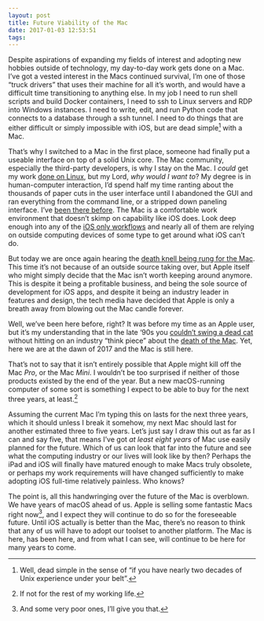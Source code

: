 ```yaml
---
layout: post
title: Future Viability of the Mac
date: 2017-01-03 12:53:51
tags: 
---
```


Despite aspirations of expanding my fields of interest and adopting new hobbies outside of technology, my day-to-day work gets done on a Mac. I’ve got a vested interest in the Macs continued survival, I’m one of those “truck drivers” that uses their machine for all it’s worth, and would have a difficult time transitioning to anything else. In my job I need to run shell scripts and build Docker containers, I need to ssh to Linux servers and RDP into Windows instances. I need to write, edit, and run Python code that connects to a database through a ssh tunnel. I need to do things that are either difficult or simply impossible with iOS, but are dead simple[^1] with a Mac. 

That’s why I switched to a Mac in the first place, someone had finally put a useable interface on top of a solid Unix core. The Mac community, especially the third-party developers, is why I stay on the Mac. I *could* get my work [done on Linux][1], but my Lord, *why would I want to*? My degree is in human-computer interaction, I’d spend half my time ranting about the thousands of paper cuts in the user interface until I abandoned the GUI and ran everything from the command line, or a stripped down paneling interface. I’ve [been there before][2]. The Mac is a comfortable work environment that doesn’t skimp on capability like iOS does. Look deep enough into any of the [iOS only workflows][3] and nearly all of them are relying on outside computing devices of some type to get around what iOS can’t do. 

But today we are once again hearing the [death knell being rung for the Mac][4]. This time it’s not because of an outside source taking over, but Apple itself who might simply decide that the Mac isn’t worth keeping around anymore. This is despite it being a profitable business, and being the sole source of development for iOS apps, and despite it being an industry leader in features and design, the tech media have decided that Apple is only a breath away from blowing out the Mac candle forever. 

Well, we’ve been here before, right? It was before my time as an Apple user, but it’s my understanding that in the late ‘90s you [couldn’t swing a dead cat][5] without hitting on an industry “think piece” about the [death of the Mac][6]. Yet, here we are at the dawn of 2017 and the Mac is still here. 

That’s not to say that it isn’t entirely possible that Apple might kill off the Mac *Pro*, or the Mac *Mini*. I wouldn’t be too surprised if neither of those products existed by the end of the year. But a new macOS-running computer of some sort is something I expect to be able to buy for the next three years, at least.[^2] 

Assuming the current Mac I’m typing this on lasts for the next three years, which it should unless I break it somehow, my next Mac should last for another estimated three to five years. Let’s just say I draw this out as far as I can and say five, that means I’ve got *at least eight years* of Mac use easily planned for the future.  Which of us can look that far into the future and see what the computing industry or our lives will look like by then? Perhaps the iPad and iOS will finally have matured enough to make Macs truly obsolete, or perhaps my work requirements will have changed sufficiently to make adopting iOS full-time relatively painless. Who knows? 

The point is, all this handwringing over the future of the Mac is overblown. We have years of macOS ahead of us. Apple is selling some fantastic Macs right now[^3], and I expect they will continue to do so for the foreseeable future. Until iOS actually is better than the Mac, there’s no reason to think that any of us will have to adopt our toolset to another platform. The Mac is here, has been here, and from what I can see, will continue to be here for many years to come. 

[^1]:	Well, dead simple in the sense of “if you have nearly two decades of Unix experience under your belt”. 

[^2]:	If not for the rest of my working life.

[^3]:	And some very poor ones, I’ll give you that. 

[1]:	https://www.ubuntu.com/desktop
[2]:	http://jonathanbuys.com/the-coffee-cup
[3]:	https://www.macstories.net/stories/one-year-of-ipad-pro/
[4]:	https://www.bloomberg.com/news/articles/2016-12-20/how-apple-alienated-mac-loyalists?cmpid=yhoo.headline&yptr=yahoo
[5]:	http://www.worldwidewords.org/qa/qa-nor1.htm
[6]:	https://www.macobserver.com/tmo/death_knell
